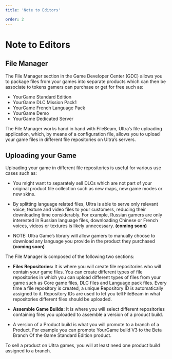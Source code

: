 ```yaml
---
title: 'Note to Editors'

order: 2
---
```


# Note to Editors

## File Manager

The File Manager section in the Game Developer Center (GDC) allows you to package files from your games into separate products which can then be associate to tokens gamers can purchase or get for free such as:

-   YourGame Standard Edition
-   YourGame DLC Mission Pack1
-   YourGame French Language Pack
-   YourGame Demo
-   YourGame Dedicated Server

The File Manager works hand in hand with FileBeam, Ultra’s file uploading application, which, by means of a configuration file, allows you to upload your game files in different file repositories on Ultra’s servers.

## Uploading your Game

Uploading your game in different file repositories is useful for various use cases such as:

-   You might want to separately sell DLCs which are not part of your original product file collection such as new maps, new game modes or new skins.
-   By splitting language related files, Ultra is able to serve only relevant voice, texture and video files to your customers, reducing their downloading time considerably. For example, Russian gamers are only interested in Russian language files, downloading Chinese or French voices, videos or textures is likely unnecessary. **(coming soon)**

-   NOTE: Ultra Game’s library will allow gamers to manually choose to download any language you provide in the product they purchased **(coming soon)**

The File Manager is composed of the following two sections:

-   **Files Repositories:** It is where you will create file repositories who will contain your game files. You can create different types of file repositories in which you can upload different types of files from your game such as Core game files, DLC files and Language pack files. Every time a file repository is created, a unique Repository ID is automatically assigned to it. Repository IDs are used to let you tell FileBeam in what repositories different files should be uploaded.
-   **Assemble Game Builds:** It is where you will select different repositories containing files you uploaded to assemble a version of a product build.

-   A version of a Product build is what you will promote to a branch of a Product. For example you can promote YourGame build V3 to the Beta Branch Of the Game Standard Edition product.

To sell a product on Ultra games, you will at least need one product build assigned to a branch.
